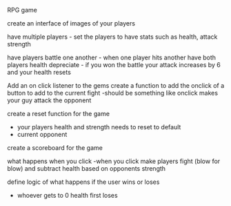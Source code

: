 RPG game

create an interface of images of your players


have multiple players 
    - set the players to have stats such as health, attack strength

have players battle one another
    - when one player hits another have both players health depreciate 
    - if you won the battle your attack increases by 6 and your health resets

Add an on click listener to the gems
create a function to add the onclick of a button to add to the current fight
  -should be something like onclick makes your guy attack the opponent


 create a reset function for the game
  - your players health and strength needs to reset to default
  - current opponent

 create a scoreboard for the game

 what happens when you click
  -when you click make players fight (blow for blow) and subtract health based on opponents strength

 define logic of what happens if the user wins or loses
  - whoever gets to 0 health first loses



